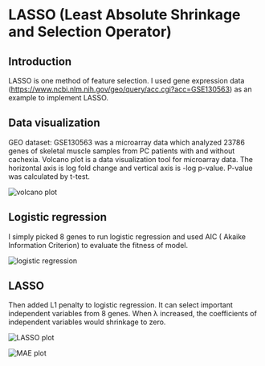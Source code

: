 # LASSO (Least Absolute Shrinkage and Selection Operator)

## Introduction

LASSO is one method of feature selection. I used gene expression data (https://www.ncbi.nlm.nih.gov/geo/query/acc.cgi?acc=GSE130563) as an example to implement LASSO.

## Data visualization

GEO dataset: GSE130563 was a microarray data which analyzed 23786 genes of skeletal muscle samples from PC patients with and without cachexia. Volcano plot is a data visualization tool for microarray data. The horizontal axis is log fold change and vertical axis is -log p-value. P-value was calculated by t-test.

![volcano plot](https://user-images.githubusercontent.com/80352910/140676210-5211e0c7-bfb6-40ff-94f0-63abd70c72ed.png)

## Logistic regression

I simply picked 8 genes to run logistic regression and used AIC ( Akaike Information Criterion) to evaluate the fitness of model.

![logistic regression](https://user-images.githubusercontent.com/80352910/141036895-da7e82a9-1c0c-433b-b6f3-dee7162aee9a.PNG)

## LASSO

Then added L1 penalty to logistic regression. It can select important independent variables from 8 genes. When λ increased, the coefficients of independent variables would shrinkage to zero.

![LASSO plot](https://user-images.githubusercontent.com/80352910/140690682-c1e770c7-fccc-4428-864f-f443d1e5fe24.png)



![MAE plot](https://user-images.githubusercontent.com/80352910/140690674-d9e2d699-6f41-40b2-8b83-d0491700fca1.png)
